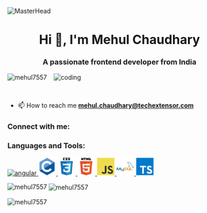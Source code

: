 ![MasterHead](https://www.digitalsolutionservices.com/img/services/website1.gif)
<h1 align="center">Hi 👋, I'm Mehul Chaudhary</h1>
<h3 align="center">A passionate frontend developer from India</h3>
<img align="right" alt="coding" width="400"src="https://www.techuz.com/blog/wp-content/uploads/2018/08/How-to-hire-web-developers-from-India.gif">
<p align="left"> <img src="https://komarev.com/ghpvc/?username=mehul7557&label=Profile%20views&color=0e75b6&style=flat" alt="mehul7557" /> </p>

<p align="left"> <a href="https://twitter.com/" target="blank"><img src="https://img.shields.io/twitter/follow/?logo=twitter&style=for-the-badge" alt="" /></a> </p>

- 📫 How to reach me **mehul.chaudhary@techextensor.com**

<h3 align="left">Connect with me:</h3>
<p align="left">
</p>

<h3 align="left">Languages and Tools:</h3>
<p align="left"> <a href="https://angular.io" target="_blank" rel="noreferrer"> <img src="https://angular.io/assets/images/logos/angular/angular.svg" alt="angular" width="40" height="40"/> </a> <a href="https://www.cprogramming.com/" target="_blank" rel="noreferrer"> <img src="https://raw.githubusercontent.com/devicons/devicon/master/icons/c/c-original.svg" alt="c" width="40" height="40"/> </a> <a href="https://www.w3schools.com/css/" target="_blank" rel="noreferrer"> <img src="https://raw.githubusercontent.com/devicons/devicon/master/icons/css3/css3-original-wordmark.svg" alt="css3" width="40" height="40"/> </a> <a href="https://www.w3.org/html/" target="_blank" rel="noreferrer"> <img src="https://raw.githubusercontent.com/devicons/devicon/master/icons/html5/html5-original-wordmark.svg" alt="html5" width="40" height="40"/> </a> <a href="https://developer.mozilla.org/en-US/docs/Web/JavaScript" target="_blank" rel="noreferrer"> <img src="https://raw.githubusercontent.com/devicons/devicon/master/icons/javascript/javascript-original.svg" alt="javascript" width="40" height="40"/> </a> <a href="https://www.mysql.com/" target="_blank" rel="noreferrer"> <img src="https://raw.githubusercontent.com/devicons/devicon/master/icons/mysql/mysql-original-wordmark.svg" alt="mysql" width="40" height="40"/> </a> <a href="https://www.typescriptlang.org/" target="_blank" rel="noreferrer"> <img src="https://raw.githubusercontent.com/devicons/devicon/master/icons/typescript/typescript-original.svg" alt="typescript" width="40" height="40"/> </a> </p>

<p><img align="left" src="https://github-readme-stats.vercel.app/api/top-langs?username=mehul7557&show_icons=true&locale=en&layout=compact" alt="mehul7557" /></p>

<p>&nbsp;<img align="center" src="https://github-readme-stats.vercel.app/api?username=mehul7557&show_icons=true&locale=en" alt="mehul7557" /></p>

<p><img align="center" src="https://github-readme-streak-stats.herokuapp.com/?user=mehul7557&" alt="mehul7557" /></p>
